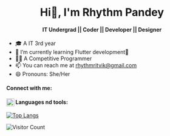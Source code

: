 # <h1 align="center"> Hi👋, I'm Rhythm Pandey </h1>
<h4 align="center"> IT Undergrad || Coder || Developer || Designer </h4>


- 🎓 A IT 3rd year
- 🌱 I’m currently learning Flutter development💙
- 👩‍💻 A Competitive Programmer
- 📫 You can reach me at rhythmritvik@gmail.com
- 😄 Pronouns: She/Her

<h4> Connect with me: </h4>

<a href="https://www.linkedin.com/in/rhythm-pandey-a8bb841b4/"><img align="left" src="https://pngimg.com/uploads/linkedIn/linkedIn_PNG39.png" width="21px"/></a>



<h4> Languages nd tools:  </h4>

[![Top Langs](https://github-readme-stats.vercel.app/api/top-langs/?username=rhyths08&layout=compact)](https://github.com/rhyths08)

![Visitor Count](https://profile-counter.glitch.me/rhyths08/count.svg)

<!--
**rhyths08/rhyths08** is a ✨ _special_ ✨ repository because its `README.md` (this file) appears on your GitHub profile.

Here are some ideas to get you started:

- 🔭 I’m currently working on ...
- 🌱 I’m currently learning ...
- 👯 I’m looking to collaborate on ...
- 🤔 I’m looking for help with ...
- 💬 Ask me about ...
- 📫 How to reach me: ...
- 😄 Pronouns: ...
- ⚡ Fun fact: ...
-->
